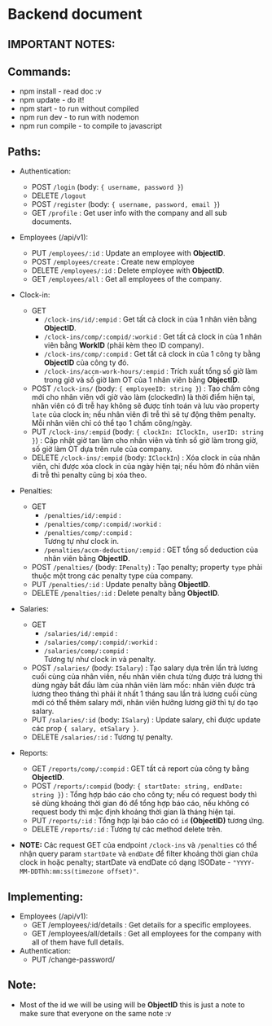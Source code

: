 # Backend document

## IMPORTANT NOTES:


## Commands:
* npm install - read doc :v
* npm update - do it!
* npm start - to run without compiled
* npm run dev - to run with nodemon
* npm run compile - to compile to javascript

## Paths:
* Authentication:
  - POST    `/login` (body: `{ username, password }`)
  - DELETE  `/logout`
  - POST    `/register` (body: `{ username, password, email }`)
  - GET     `/profile` : Get user info with the company and all sub documents.
* Employees (/api/v1):
  - PUT     `/employees/:id` : Update an employee with **ObjectID**.
  - POST    `/employees/create` : Create new employee
  - DELETE  `/employees/:id` : Delete employee with **ObjectID**.
  - GET     `/employees/all` : Get all employees of the company.
* Clock-in:
  - GET
    - `/clock-ins/id/:empid` : Get tất cả clock in của 1 nhân viên bằng **ObjectID**.<br>
    - `/clock-ins/comp/:compid/:workid` : Get tất cả clock in của 1 nhân viên bằng **WorkID** (phải kèm theo ID company).<br>
    - `/clock-ins/comp/:compid` : Get tất cả clock in của 1 công ty bằng **ObjectID** của công ty đó.<br>
    - `/clock-ins/accm-work-hours/:empid` : Trích xuất tổng số giờ làm trong giờ và số giờ làm OT của 1 nhân viên bằng **ObjectID**.
  - POST    `/clock-ins/` (body: `{ employeeID: string }`) : Tạo chấm công mới cho nhân viên với giờ vào làm (clockedIn) là thời điểm hiện tại, nhân viên có đi trễ hay không sẽ được tính toán và lưu vào property `late` của clock in; nếu nhân viên đi trễ thì sẽ tự động thêm penalty. Mỗi nhân viên chỉ có thể tạo 1 chấm công/ngày.
  - PUT     `/clock-ins/:empid` (body: `{ clockIn: IClockIn, userID: string }`) : Cập nhật giờ tan làm cho nhân viên và tính số giờ làm trong giờ, số giờ làm OT dựa trên rule của company.
  - DELETE  `/clock-ins/:empid` (body: `IClockIn`) : Xóa clock in của nhân viên, chỉ được xóa clock in của ngày hiện tại; nếu hôm đó nhân viên đi trễ thì penalty cũng bị xóa theo.
* Penalties:
  - GET     
    - `/penalties/id/:empid` :<br>
    - `/penalties/comp/:compid/:workid` :<br>
    - `/penalties/comp/:compid` :<br>
          Tương tự như clock in.
    - `/penalties/accm-deduction/:empid` : GET tổng số deduction của nhân viên bằng **ObjectID**.
  - POST    `/penalties/` (body: `IPenalty`) : Tạo penalty; property `type` phải thuộc một trong các penalty type của company.
  - PUT     `/penalties/:id` : Update penalty bằng **ObjectID**.
  - DELETE  `/penalties/:id` : Delete penalty bằng **ObjectID**.
* Salaries:
  - GET     
    - `/salaries/id/:empid` :<br>
    - `/salaries/comp/:compid/:workid` :<br>
    - `/salaries/comp/:compid` :<br>
          Tương tự như clock in và penalty.
  - POST    `/salaries/` (body: `ISalary`) : Tạo salary dựa trên lần trả lương cuối cùng của nhân viên, nếu nhân viên chưa từng được trả lương thì dùng ngày bắt đầu làm của nhân viên làm mốc: nhân viên được trả lương theo tháng thì phải ít nhất 1 tháng sau lần trả lương cuối cùng mới có thể thêm salary mới, nhân viên hưởng lương giờ thì tự do tạo salary.
  - PUT     `/salaries/:id` (body: `ISalary`) : Update salary, chỉ được update các prop `{ salary, otSalary }`.
  - DELETE  `/salaries/:id` : Tương tự penalty.
* Reports:
  - GET     `/reports/comp/:compid` : GET tất cả report của công ty bằng **ObjectID**.
  - POST    `/reports/:compid` (body: `{ startDate: string, endDate: string }`) : Tổng hợp báo cáo cho công ty; nếu có request body thì sẽ dùng khoảng thời gian đó để tổng hợp báo cáo, nếu không có request body thì mặc định khoảng thời gian là tháng hiện tại.
  - PUT     `/reports/:id` : Tổng hợp lại báo cáo có `id` **(ObjectID)** tương ứng.
  - DELETE  `/reports/:id` : Tương tự các method delete trên.

* **NOTE:** Các request GET của endpoint `/clock-ins` và `/penalties` có thể nhận query param `startDate` và `endDate` để filter khoảng thời gian chứa clock in hoặc penalty; startDate và endDate có dạng ISODate - `"YYYY-MM-DDThh:mm:ss(timezone offset)"`.

## Implementing:
* Employees (/api/v1):
  - GET     /employees/:id/details : Get details for a specific employees.
  - GET     /employees/all/details : Get all employees for the company with all of them have full details.
* Authentication:
  - PUT /change-password/

## Note:
* Most of the id we will be using will be **ObjectID** this is just a note to make sure that everyone on the same note :v
